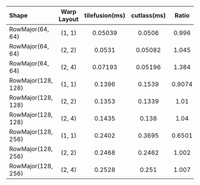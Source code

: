 |Shape|Warp Layout|tilefusion(ms)|cutlass(ms)|Ratio|
|:---|:---:|:---:|:---:|:---:|
|RowMajor(64, 64)|(1, 1)|0.05039|0.0506|0.996|
|RowMajor(64, 64)|(2, 2)|0.0531|0.05082|1.045|
|RowMajor(64, 64)|(2, 4)|0.07193|0.05196|1.384|
|RowMajor(128, 128)|(1, 1)|0.1396|0.1539|0.9074|
|RowMajor(128, 128)|(2, 2)|0.1353|0.1339|1.01|
|RowMajor(128, 128)|(2, 4)|0.1435|0.138|1.04|
|RowMajor(128, 256)|(1, 1)|0.2402|0.3695|0.6501|
|RowMajor(128, 256)|(2, 2)|0.2468|0.2462|1.002|
|RowMajor(128, 256)|(2, 4)|0.2528|0.251|1.007|
